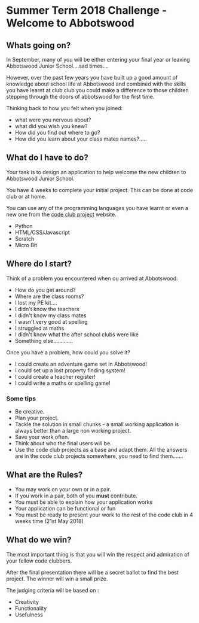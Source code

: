 # Summer Term 2018 Challenge - Welcome to Abbotswood

## Whats going on?
In September, many of you will be either entering your final year or leaving Abbotswood Junior School....sad times....

However, over the past few years you have built up a good amount of knowledge about school life at Abbotswood and combined with the skills you have learnt at club club you could make a difference to those children stepping through the doors of abbotswood for the first time.  

Thinking back to how you felt when you joined:

* what were you nervous about?  
* what did you wish you knew? 
* How did you find out where to go?  
* How did you learn about your class mates names?.....

## What do I have to do?
Your task is to design an application to help welcome the new children to Abbotswood Junior School.  

You have 4 weeks to complete your initial project. This can be done at code club or at home. 

You can use any of the programming languages you have learnt or even a new one from the [code club project](https://codeclubprojects.org/en-GB/) website.

* Python
* HTML/CSS/Javascript
* Scratch
* Micro Bit

## Where do I start?
Think of a problem you encountered when ou arrived at Abbotswood:

* How do you get around?
* Where are the class rooms?
* I lost my PE kit....
* I didn't know the teachers
* I didn't know my class mates
* I wasn't very good at spelling
* I struggled at maths
* I didn't know what the after school clubs were like
* Something else.............

Once you have a problem, how could you solve it?  

* I could create an adventure game set in Abbotswood!
* I could set up a lost property finding system!
* I could create a teacher register!
* I could write a maths or spelling game!

### Some tips
* Be creative.  
* Plan your project.  
* Tackle the solution in small chunks - a small working application is always better than a large non working project.
* Save your work often.
* Think about who the final users will be.
* Use the code club projects as a base and adapt them.  All the answers are in the code club projects somewhere, you need to find them.......

## What are the Rules?
* You may work on your own or in a pair.  
* If you work in a pair, both of you **must** contribute.  
* You must be able to explain how your application works
* Your application can be functional or fun
* You must be ready to present your work to the rest of the code club in 4 weeks time (21st May 2018)

## What do we win?
The most important thing is that you will win the respect and admiration of your fellow code clubbers.  

After the final presentation there will be a secret ballot to find the best project.  The winner will win a small prize.

The judging criteria will be based on :

*  Creativity
*  Functionality
*  Usefulness



